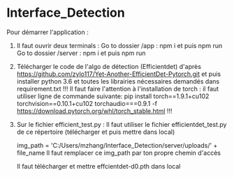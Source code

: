 # Interface_Detection

Pour démarrer l'application : 
1) Il faut ouvrir deux terminals :
  Go to dossier /app : npm i et puis npm run
  Go to dossier /server : npm i et puis npm run
  
2) Télécharger le code de l'algo de détection (Efficientdet) d'après https://github.com/zylo117/Yet-Another-EfficientDet-Pytorch.git
    et puis installer python 3.6 et toutes les librairies nécessaires demandés dans requirement.txt
    !!! Il faut faire l'attention à l'installation de torch : il faut utiliser ligne de commande suivante:
     pip install torch==1.9.1+cu102 torchvision==0.10.1+cu102 torchaudio===0.9.1 -f https://download.pytorch.org/whl/torch_stable.html
     !!!
     
     
4) Sur le fichier efficient_test.py : 
   Il faut utiliser le fichier efficientdet_test.py de ce répertoire (télécharger et puis mettre dans local)

   img_path = 'C:/Users/mzhang/Interface_Detection/server/uploads/' + file_name
   Il faut remplacer ce img_path par ton propre chemin d'accès
   
   Il faut télécharger et mettre effcientdet-d0.pth dans local




